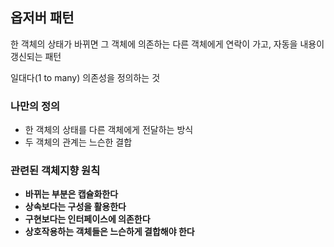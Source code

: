 ## 옵저버 패턴

한 객체의 상태가 바뀌면 그 객체에 의존하는 다른 객체에게 연락이 가고, 자동을 내용이 갱신되는 패턴

일대다(1 to many) 의존성을 정의하는 것

### 나만의 정의
- 한 객체의 상태를 다른 객체에게 전달하는 방식
- 두 객체의 관계는 느슨한 결합

### 관련된 객체지향 원칙
- **바뀌는 부분은 캡슐화한다**
- **상속보다는 구성을 활용한다**
- **구현보다는 인터페이스에 의존한다**
- **상호작용하는 객체들은 느슨하게 결합해야 한다**